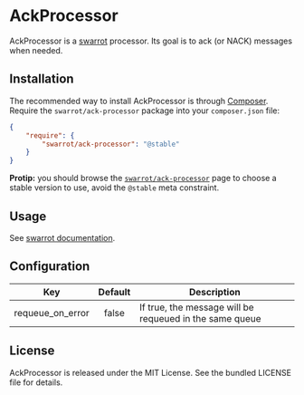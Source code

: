 # AckProcessor

AckProcessor is a [swarrot](https://github.com/swarrot/swarrot) processor.
Its goal is to ack (or NACK) messages when needed.

## Installation

The recommended way to install AckProcessor is through
[Composer](http://getcomposer.org/). Require the `swarrot/ack-processor` package
into your `composer.json` file:

```json
{
    "require": {
        "swarrot/ack-processor": "@stable"
    }
}
```

**Protip:** you should browse the
[`swarrot/ack-processor`](https://packagist.org/packages/swarrot/ack-processor)
page to choose a stable version to use, avoid the `@stable` meta constraint.

## Usage

See [swarrot documentation](https://github.com/swarrot/swarrot).

## Configuration

|Key             |Default|Description                                            |
|:--------------:|:-----:|-------------------------------------------------------|
|requeue_on_error|false  |If true, the message will be requeued in the same queue|

## License

AckProcessor is released under the MIT License. See the bundled LICENSE file for details.
